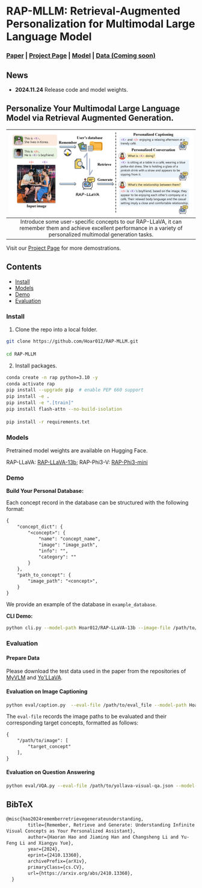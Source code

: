 # RAP-MLLM: Retrieval-Augmented Personalization for Multimodal Large Language Model

### [Paper](https://arxiv.org/abs/2410.13360) | [Project Page](https://hoar012.github.io/RAP-Project/) | [Model](https://huggingface.co/Hoar012/RAP-LLaVA-13b) | [Data (Coming soon)](https://github.com/Hoar012/Rap-MLLM)

## News
- **2024.11.24** Release code and model weights.

## Personalize Your Multimodal Large Language Model via Retrieval Augmented Generation.

| ![RAP-LLaVA](./images/teaser.png) |
|:--:|
| Introduce some user-specific concepts to our RAP-LLaVA, it can remember them and achieve excellent performance in a variety of personalized multimodal generation tasks. |


Visit our [Project Page](https://hoar012.github.io/RAP-Project/) for more demostrations.

## Contents

- [Install](#install)
- [Models](#models)
- [Demo](#demo)
- [Evaluation](#evaluation)

### Install

1. Clone the repo into a local folder.

```bash
git clone https://github.com/Hoar012/RAP-MLLM.git

cd RAP-MLLM
```

2. Install packages.

```bash
conda create -n rap python=3.10 -y
conda activate rap
pip install --upgrade pip  # enable PEP 660 support
pip install -e .
pip install -e ".[train]"
pip install flash-attn --no-build-isolation

pip install -r requirements.txt
```

### Models
Pretrained model weights are available on Hugging Face.

RAP-LLaVA: [RAP-LLaVA-13b](https://huggingface.co/Hoar012/RAP-LLaVA-13b); RAP-Phi3-V: [RAP-Phi3-mini](https://huggingface.co/Hoar012/RAP-Phi3-mini)

### Demo

**Build Your Personal Database:**

Each concept record in the database can be structured with the following format:
```
{
    "concept_dict": {
        "<concept>": {
            "name": "concept_name",
            "image": "image_path",
            "info": "",
            "category": ""
        }
    },
    "path_to_concept": {
        "image_path": "<concept>",
    }
}
```
We provide an example of the database in `example_database`.

**CLI Demo:**
```bash
python cli.py --model-path Hoar012/RAP-LLaVA-13b --image-file /path/to/test_image --retrieval --database ./example_database --topK 1
```

### Evaluation

#### Prepare Data
Please download the test data used in the paper from the repositories of [MyVLM](https://github.com/snap-research/MyVLM) and [Yo'LLaVA](https://github.com/WisconsinAIVision/YoLLaVA).

#### Evaluation on Image Captioning
```bash
python eval/caption.py  --eval-file /path/to/eval_file --model-path Hoar012/RAP-LLaVA-13b --retrieval --database /path/to/database --topK 2
```

The `eval-file` records the image paths to be evaluated and their corresponding target concepts, formatted as follows:
```
{
    "/path/to/image": [
        "target_concept"
    ],
}
```

#### Evaluation on Question Answering
```bash
python eval/VQA.py --eval-file /path/to/yollava-visual-qa.json --model-path Hoar012/RAP-LLaVA-13b --retrieval --database /path/to/database --topK 1
```


## BibTeX

```
@misc{hao2024rememberretrievegenerateunderstanding,
        title={Remember, Retrieve and Generate: Understanding Infinite Visual Concepts as Your Personalized Assistant}, 
        author={Haoran Hao and Jiaming Han and Changsheng Li and Yu-Feng Li and Xiangyu Yue},
        year={2024},
        eprint={2410.13360},
        archivePrefix={arXiv},
        primaryClass={cs.CV},
        url={https://arxiv.org/abs/2410.13360}, 
  }
```